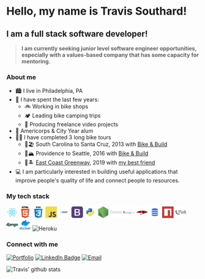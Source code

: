 # Hello, my name is Travis Southard!
## I am a full stack software developer!

> **I am currently seeking junior level software engineer opportunities, especially with a values-based company that has some capacity for mentoring.**

### About me
- 🏙  I live in Philadelphia, PA
- 📃  I have spent the last few years:
  - 🚲  Working in bike shops
  - 🏕  Leading bike camping trips
  - 🎥  Producing freelance video projects
- 🥾  Americorps & City Year alum
- 🚵‍♂️  I have completed 3 long bike tours
  - 🥜🏖  South Carolina to Santa Cruz, 2013 with [Bike & Build](https://bikeandbuild.org/)
  - 🍁🏔  Providence to Seattle, 2016 with [Bike & Build](https://bikeandbuild.org/)
  - 🦞🏝  [East Coast Greenway](https://www.greenway.org/), 2019 with [my best friend](https://www.instagram.com/ridealongpictures/)
- 💻  I am particularly interested in building useful applications that improve people's quality of life and connect people to resources.

### My tech stack
<img src="https://raw.githubusercontent.com/github/explore/80688e429a7d4ef2fca1e82350fe8e3517d3494d/topics/react/react.png" alt="React" width="30px"/> <img src="https://raw.githubusercontent.com/github/explore/80688e429a7d4ef2fca1e82350fe8e3517d3494d/topics/html/html.png" alt="HTML5" width="30px"/> <img src="https://raw.githubusercontent.com/github/explore/80688e429a7d4ef2fca1e82350fe8e3517d3494d/topics/css/css.png" alt="CSS3" width="30px"/> <img src="https://raw.githubusercontent.com/github/explore/80688e429a7d4ef2fca1e82350fe8e3517d3494d/topics/javascript/javascript.png" alt="Javascript" width="30px"/> <img src="https://raw.githubusercontent.com/github/explore/80688e429a7d4ef2fca1e82350fe8e3517d3494d/topics/jquery/jquery.png" alt="JQuery" width="30px"/> <img src="https://raw.githubusercontent.com/github/explore/80688e429a7d4ef2fca1e82350fe8e3517d3494d/topics/bootstrap/bootstrap.png" alt="Bootstrap" width="30px"/> <img src="https://raw.githubusercontent.com/github/explore/80688e429a7d4ef2fca1e82350fe8e3517d3494d/topics/python/python.png" alt="Python" width="30px"/> <img src="https://raw.githubusercontent.com/github/explore/80688e429a7d4ef2fca1e82350fe8e3517d3494d/topics/nodejs/nodejs.png" alt="Node.js" width="30px"/> <img src="https://raw.githubusercontent.com/github/explore/80688e429a7d4ef2fca1e82350fe8e3517d3494d/topics/express/express.png" alt="Express.js" width="30px"/> <img src="https://raw.githubusercontent.com/github/explore/80688e429a7d4ef2fca1e82350fe8e3517d3494d/topics/mongodb/mongodb.png" alt="MongoDB" width="30px"/> <img src="https://raw.githubusercontent.com/github/explore/80688e429a7d4ef2fca1e82350fe8e3517d3494d/topics/mongoose/mongoose.png" alt="Mongoose" width="30px"/> <img src="https://raw.githubusercontent.com/github/explore/80688e429a7d4ef2fca1e82350fe8e3517d3494d/topics/sql/sql.png" alt="sql" width="30px"/> <img src="https://raw.githubusercontent.com/github/explore/80688e429a7d4ef2fca1e82350fe8e3517d3494d/topics/npm/npm.png" alt="npm" width="30px"/> <img src="https://raw.githubusercontent.com/github/explore/80688e429a7d4ef2fca1e82350fe8e3517d3494d/topics/flask/flask.png" alt="Flask" width="30px"/> <img src="https://raw.githubusercontent.com/github/explore/80688e429a7d4ef2fca1e82350fe8e3517d3494d/topics/django/django.png" alt="Django" width="30px"/> <img src="https://raw.githubusercontent.com/github/explore/80688e429a7d4ef2fca1e82350fe8e3517d3494d/topics/docker/docker.png" alt="Docker" width="30px"/> <img src="https://avatars3.githubusercontent.com/u/23211?s=200&v=4" alt="Heroku" width="30px"/>

### Connect with me
[![Portfolio](https://img.shields.io/badge/-Portfolio-blue?style=for-the-badge&logo=github)](https://travissouthard.github.io)
[![LinkedIn Badge](https://img.shields.io/badge/linkedin-%230077B5.svg?&style=for-the-badge&logo=linkedin&logoColor=white)](https://www.linkedin.com/in/southardtravis/)
[![Email](https://img.shields.io/badge/-Email-blue?style=for-the-badge&logo=mail)](mailto:tsouthard88@gmail.com)

![Travis' github stats](https://github-readme-stats.travissouthard.vercel.app/api?username=travissouthard&count_private=true)
